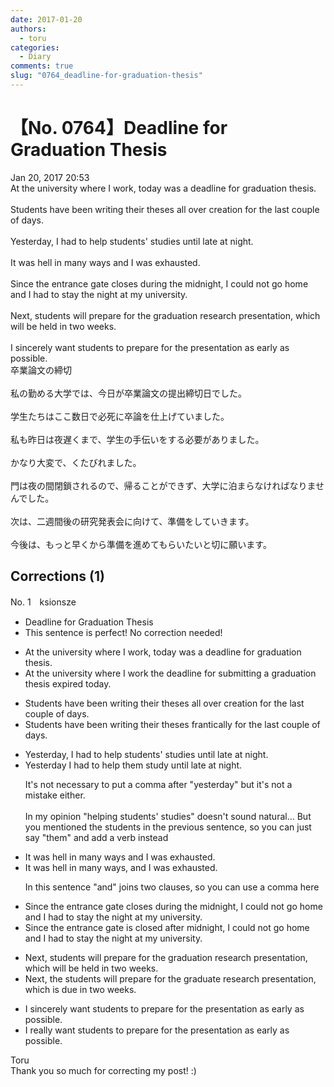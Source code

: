 ```yaml
---
date: 2017-01-20
authors:
  - toru
categories:
  - Diary
comments: true
slug: "0764_deadline-for-graduation-thesis"
---
```


# 【No. 0764】Deadline for Graduation Thesis
<div class="date">Jan 20, 2017 20:53</div>
<div id="post"><div id="body_show_ori">
At the university where I work, today was a deadline for graduation thesis.<br/><br/>Students have been writing their theses all over creation for the last couple of days.<br/><br/>Yesterday, I had to help students' studies until late at night.<br/><br/>It was hell in many ways and I was exhausted.<br/><br/>Since the entrance gate closes during the midnight, I could not go home and I had to stay the night at my university.<br/><br/>Next, students will prepare for the graduation research presentation, which will be held in two weeks.<br/><br/>I sincerely want students to prepare for the presentation as early as possible.
</div></div>

<!-- more -->

<div id="post_ja"><div id="body_show_mo">
卒業論文の締切<br/><br/>私の勤める大学では、今日が卒業論文の提出締切日でした。<br/><br/>学生たちはここ数日で必死に卒論を仕上げていました。<br/><br/>私も昨日は夜遅くまで、学生の手伝いをする必要がありました。<br/><br/>かなり大変で、くたびれました。<br/><br/>門は夜の間閉鎖されるので、帰ることができず、大学に泊まらなければなりませんでした。<br/><br/>次は、二週間後の研究発表会に向けて、準備をしていきます。<br/><br/>今後は、もっと早くから準備を進めてもらいたいと切に願います。
</div></div>

## Corrections (1)
<div id="block"><div class="first_name"> No. 1　<span class="just_name">ksionsze</span></div><div id="block2">
<ul class="correction_field">
<li class="incorrect">Deadline for Graduation Thesis</li>
<li class="corrected perfect">This sentence is perfect! No correction needed!</li>
</ul>
<ul class="correction_field">
<li class="incorrect">At the university where I work, today was a deadline for graduation thesis.</li>
<li class="corrected correct">
At the university where I work <span class="f_red">the</span> deadline for <span class="f_red">submitting</span> a graduation thesis <span class="f_red">expired</span> <span class="f_blue">today</span>.
</li>
</ul>
<ul class="correction_field">
<li class="incorrect">Students have been writing their theses all over creation for the last couple of days.</li>
<li class="corrected correct">
Students have been writing their theses <span class="f_red">frantically</span> for the last couple of days.
</li>
</ul>
<ul class="correction_field">
<li class="incorrect">Yesterday, I had to help students' studies until late at night.</li>
<li class="corrected correct">
Yesterday I had to help <span class="f_red">them</span> <span class="f_blue">study</span> until late at night.
<p class="correction_comment">It's not necessary to put a comma after "yesterday" but it's not a mistake either.<br/><br/>In my opinion "helping students' studies" doesn't sound natural... But you mentioned the students in the previous sentence, so you can just say "them" and add a verb instead</p>
</li>
</ul>
<ul class="correction_field">
<li class="incorrect">It was hell in many ways and I was exhausted.</li>
<li class="corrected correct">
It was hell in many ways<span class="f_red">,</span> and I was exhausted.
<p class="correction_comment">In this sentence "and" joins two clauses, so you can use a comma here</p>
</li>
</ul>
<ul class="correction_field">
<li class="incorrect">Since the entrance gate closes during the midnight, I could not go home and I had to stay the night at my university.</li>
<li class="corrected correct">
Since the entrance gate <span class="f_red">is closed after</span> midnight, I could not go home and I had to stay the night at my university.
</li>
</ul>
<ul class="correction_field">
<li class="incorrect">Next, students will prepare for the graduation research presentation, which will be held in two weeks.</li>
<li class="corrected correct">
Next, the students will prepare for the <span class="f_blue">graduate</span> research presentation, which<span class="f_red"> is due </span>in two weeks.
</li>
</ul>
<ul class="correction_field">
<li class="incorrect">I sincerely want students to prepare for the presentation as early as possible.</li>
<li class="corrected correct">
I <span class="f_red">really</span> want students to prepare for the presentation as early as possible.
</li>
</ul>
</div><div class="name"><span class="just_name">Toru</span><br>
Thank you so much for correcting my post! :)
</div>
</div>
